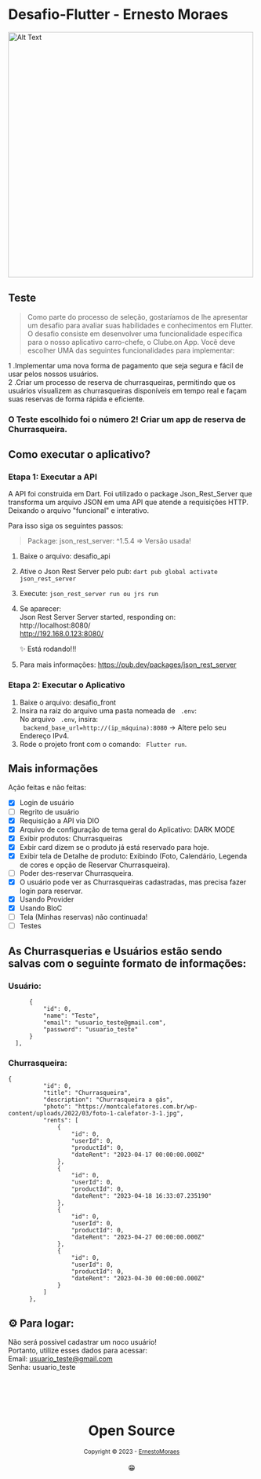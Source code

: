 # Desafio-Flutter - Ernesto Moraes
<img src="https://github.com/ErnestoMoraes/Desafio-Flutter/blob/main/desafio_flutter_front/assets/images_readme/app.png" alt="Alt Text" height=500>

## Teste
 > Como parte do processo de seleção, gostaríamos de lhe apresentar um desafio para avaliar suas habilidades e conhecimentos em Flutter. <br> 
 > O desafio consiste em desenvolver uma funcionalidade específica para o nosso aplicativo carro-chefe, o Clube.on App. Você deve escolher UMA das seguintes funcionalidades para implementar:

 1 .Implementar uma nova forma de pagamento que seja segura e fácil de usar pelos nossos usuários. <br>
 2 .Criar um processo de reserva de churrasqueiras, permitindo que os usuários visualizem as churrasqueiras disponíveis em tempo real e façam suas reservas de forma rápida e eficiente.
 
 ### O Teste escolhido foi o número 2! Criar um app de reserva de Churrasqueira.
 
 ## Como executar o aplicativo?
 ### Etapa 1: Executar a API
 A API foi construida em Dart. Foi utilizado o package Json_Rest_Server que transforma um arquivo JSON em uma API que atende a requisições HTTP. Deixando o arquivo "funcional" e interativo. <br>
 
 Para isso siga os seguintes passos: <br>
 > Package: json_rest_server: ^1.5.4 => Versão usada! <br>
  1. Baixe o arquivo: desafio_api
  2. Ative o Json Rest Server pelo pub: ```dart pub global activate json_rest_server```
  3. Execute: ```json_rest_server run ou jrs run```
  5. Se aparecer: <br>
        Json Rest Server Server started, responding on: <br>
        http://localhost:8080/ <br>
        http://192.168.0.123:8080/ <br>
        
        ✨ Está rodando!!! <br>
  6. Para mais informações: https://pub.dev/packages/json_rest_server
  
 ### Etapa 2: Executar o Aplicativo
  1. Baixe o arquivo: desafio_front
  2. Insira na raiz do arquivo uma pasta nomeada de ``` .env```: <br>
      No arquivo ``` .env```, insira:  <br>
       ``` backend_base_url=http://(ip_máquina):8080```  ->  Altere pelo seu Endereço IPv4. <br>
  3. Rode o projeto front com o comando: ``` Flutter run```.
 
 ## Mais informações
 Ação feitas e não feitas:
  - [x] Login de usuário
  - [ ] Regrito de usuário
  - [x] Requisição a API via DIO
  - [x] Arquivo de configuração de tema geral do Aplicativo: DARK MODE
  - [x] Exibir produtos: Churrasqueiras
  - [x] Exbir card dizem se o produto já está reservado para hoje.
  - [x] Exibir tela de Detalhe de produto: Exibindo (Foto, Calendário, Legenda de cores e opção de Reservar Churrasqueira).
  - [ ] Poder des-reservar Churrasqueira.
  - [x] O usuário pode ver as Churrasqueiras cadastradas, mas precisa fazer login para reservar.
  - [x] Usando Provider
  - [x] Usando BloC
  - [ ] Tela (Minhas reservas) não continuada!
  - [ ] Testes
  
  ## As Churrasquerias e Usuários estão sendo salvas com o seguinte formato de informações:
  ### Usuário: 
  ```
        {
            "id": 0,
            "name": "Teste",
            "email": "usuario_teste@gmail.com",
            "password": "usuario_teste"
        }
    ],
  ```
  ### Churrasqueira:
  ```
  {
            "id": 0,
            "title": "Churrasqueira",
            "description": "Churrasqueira a gás",
            "photo": "https://montcalefatores.com.br/wp-content/uploads/2022/03/foto-1-calefator-3-1.jpg",
            "rents": [
                {
                    "id": 0,
                    "userId": 0,
                    "productId": 0,
                    "dateRent": "2023-04-17 00:00:00.000Z"
                },
                {
                    "id": 0,
                    "userId": 0,
                    "productId": 0,
                    "dateRent": "2023-04-18 16:33:07.235190"
                },
                {
                    "id": 0,
                    "userId": 0,
                    "productId": 0,
                    "dateRent": "2023-04-27 00:00:00.000Z"
                },
                {
                    "id": 0,
                    "userId": 0,
                    "productId": 0,
                    "dateRent": "2023-04-30 00:00:00.000Z"
                }
            ]
        },
  ```
  

## ⚙️ Para logar:
  Não será possivel cadastrar um noco usuário! <br>
  Portanto, utilize esses dados para acessar: <br>
  Email: usuario_teste@gmail.com <br>
  Senha: usuario_teste <br>

<div align="center">
  <br/>
  <br/>
  <br/>
    <div>
      <h1>Open Source</h1>
      <sub>Copyright © 2023 - <a href="https://github.com/ErnestoMoraes">ErnestoMoraes</sub></a>
    </div>
    <br/>
    😁
</div>







